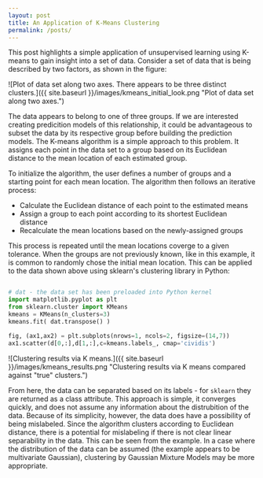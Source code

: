 ```yaml
---
layout: post
title: An Application of K-Means Clustering
permalink: /posts/
---
```


This post highlights a simple application of unsupervised learning using K-means to gain insight into a set of data. Consider a set of data that is being described by two factors, as shown in the figure:

![Plot of data set along two axes. There appears to be three distinct clusters.]({{ site.baseurl }}/images/kmeans_initial_look.png "Plot of data set along two axes.")

The data appears to belong to one of three groups. If we are interested creating predicition models of this relationship, it could be advantageous to subset the data by its respective group before building the prediction models. The K-means algorithm is a simple approach to this problem. It assigns each point in the data set to a group based on its Euclidean distance to the mean location of each estimated group. 

To initialize the algorithm, the user defines a number of groups and a starting point for each mean location. The algorithm then follows an iterative process:

- Calculate the Euclidean distance of each point to the estimated means
- Assign a group to each point according to its shortest Euclidean distance
- Recalculate the mean locations based on the newly-assigned groups

This process is repeated until the mean locations coverge to a given tolerance. When the groups are not previously known, like in this example, it is common to randomly chose the initial mean location. This can be applied to the data shown above using sklearn's clustering library in Python:

```Python code

# dat - the data set has been preloaded into Python kernel
import matplotlib.pyplot as plt
from sklearn.cluster import KMeans
kmeans = KMeans(n_clusters=3)
kmeans.fit( dat.transpose() )

fig, (ax1,ax2) = plt.subplots(nrows=1, ncols=2, figsize=(14,7))
ax1.scatter(d[0,:],d[1,:],c=kmeans.labels_, cmap='cividis')
```

![Clustering results via K means.]({{ site.baseurl }}/images/kmeans_results.png "Clustering results via K means compared against "true" clusters.")

From here, the data can be separated based on its labels - for ``sklearn`` they are returned as a class attribute. This approach is simple, it converges quickly, and does not assume any information about the distrubition of the data. Because of its simplicity, however, the data does have a possibility of being mislabeled. Since the algorithm clusters according to Euclidean distance, there is a potential for mislabeling if there is not clear linear separability in the data. This can be seen from the example. In a case where the distribution of the data can be assumed (the example appears to be multivariate Gaussian), clustering by Gaussian Mixture Models may be more appropriate.
